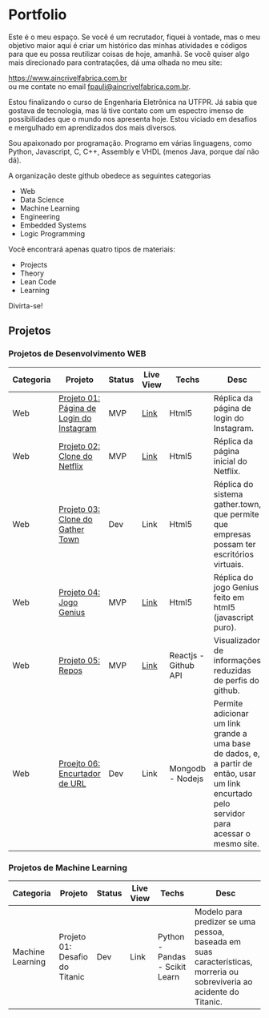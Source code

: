 # Portfolio
Este é o meu espaço. Se você é um recrutador, fiquei à vontade, mas o meu objetivo maior aqui é criar um histórico das minhas atividades e códigos para que eu possa reutilizar coisas de hoje, amanhã. Se você quiser algo mais direcionado para contratações, dá uma olhada no meu site:

https://www.aincrivelfabrica.com.br  
ou me contate no email fpauli@aincrivelfabrica.com.br.  

Estou finalizando o curso de Engenharia Eletrônica na UTFPR. Já sabia que gostava de tecnologia, mas lá tive contato com um espectro imenso de possibilidades que o mundo nos apresenta hoje. Estou viciado em desafios e mergulhado em aprendizados dos mais diversos.

Sou apaixonado por programação. Programo em várias linguagens, como Python, Javascript, C,  C++, Assembly e VHDL (menos Java, porque daí não dá).

A organização deste github obedece as seguintes categorias

- Web
- Data Science
- Machine Learning
- Engineering
- Embedded Systems
- Logic Programming

Você encontrará apenas quatro tipos de materiais:

- Projects
- Theory
- Lean Code
- Learning

Divirta-se!

## Projetos
### Projetos de Desenvolvimento WEB

| Categoria |Projeto  | Status  | Live View  | Techs | Desc |
|---|---|---|---|---|---|
| Web | [Projeto 01: Página de Login do Instagram](https://github.com/felipedepauli/projects/tree/main/01_instagram)  | MVP  |  [Link](https://aincrivelfabrica.com.br/projetos/01_instagram/) |  Html5 | Réplica da página de login do Instagram. |
| Web | [Projeto 02: Clone do Netflix](https://github.com/felipedepauli/projects/tree/main/02_netflix_clone)          | MVP  | [Link](https://aincrivelfabrica.com.br/projetos/02_netflix_clone/)  |  Html5 | Réplica da página inicial do Netflix.  |
| Web | [Projeto 03: Clone do Gather Town](https://github.com/felipedepauli/projects/tree/main/03_gather_clone)                 | Dev  | Link  | Html5  | Réplica do sistema gather.town, que permite que empresas possam ter escritórios virtuais. |
| Web | [Projeto 04: Jogo Genius](https://github.com/felipedepauli/projects/tree/main/04_genius)                                | MVP  | [Link](https://aincrivelfabrica.com.br/projetos/04_genius/)  | Html5  | Réplica do jogo Genius feito em html5 (javascript puro). |
| Web | [Projeto 05: Repos](https://github.com/felipedepauli/projects/tree/main/05_repos)                                       | MVP  | [Link](https://aincrivelfabrica.com.br/projetos/05_repos/)  | Reactjs - Github API  | Visualizador de informações reduzidas de perfis do github. |
| Web | [Proejto 06: Encurtador de URL](https://github.com/felipedepauli/projects/tree/main/06_ecurtador_de_url)                | Dev  |  Link|  Mongodb - Nodejs  | Permite adicionar um link grande a uma base de dados, e, a partir de então, usar um link encurtado pelo servidor para acessar o mesmo site. |


### Projetos de Machine Learning
| Categoria |Projeto  | Status  | Live View  | Techs | Desc |
|---|---|---|---|---|---|
| Machine Learning | Projeto 01: Desafio do Titanic | Dev | Link | Python - Pandas - Scikit Learn | Modelo para predizer se uma pessoa, baseada em suas características, morreria ou sobreviveria ao acidente do Titanic. |

